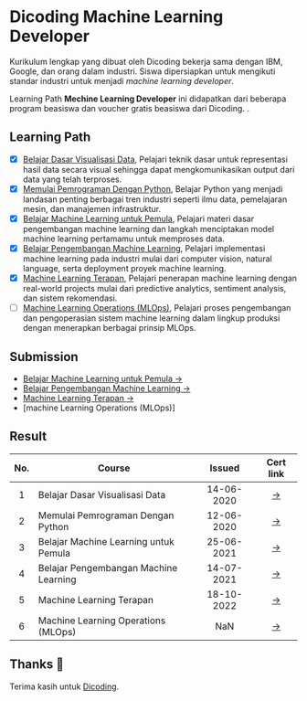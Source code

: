 # Dicoding Machine Learning Developer

Kurikulum lengkap yang dibuat oleh Dicoding bekerja sama dengan IBM, Google, dan orang dalam industri. Siswa dipersiapkan untuk mengikuti standar industri untuk menjadi _machine learning developer_.

Learning Path **Mechine Learning Developer** ini didapatkan dari beberapa program beasiswa dan voucher gratis beasiswa dari Dicoding.
.
## Learning Path

- [x] [Belajar Dasar Visualisasi Data](https://www.dicoding.com/academies/177), Pelajari teknik dasar untuk representasi hasil data secara visual sehingga dapat mengkomunikasikan output dari data yang telah terproses.
- [x] [Memulai Pemrograman Dengan Python](https://www.dicoding.com/academies/86), Belajar Python yang menjadi landasan penting berbagai tren industri seperti ilmu data, pemelajaran mesin, dan manajemen infrastruktur.
- [x] [Belajar Machine Learning untuk Pemula](https://www.dicoding.com/academies/184), Pelajari materi dasar pengembangan machine learning dan langkah menciptakan model machine learning pertamamu untuk memproses data.
- [x] [Belajar Pengembangan Machine Learning](https://www.dicoding.com/academies/185), Pelajari implementasi machine learning pada industri mulai dari computer vision, natural language, serta deployment proyek machine learning.
- [x] [Machine Learning Terapan](https://www.dicoding.com/academies/319), Pelajari penerapan machine learning dengan real-world projects mulai dari predictive analytics, sentiment analysis, dan sistem rekomendasi.
- [ ] [Machine Learning Operations (MLOps)](https://www.dicoding.com/academies/443), Pelajari proses pengembangan dan pengoperasian sistem machine learning dalam lingkup produksi dengan menerapkan berbagai prinsip MLOps.

## Submission

- [Belajar Machine Learning untuk Pemula →](https://github.com/irasalsabila/dicoding-mldev/tree/main/Belajar%20Machine%20Learning%20Pemula)
- [Belajar Pengembangan Machine Learning →](https://github.com/irasalsabila/dicoding-mldev/tree/main/Belajar%20Pengembangan%20Machine%20Learning)
- [Machine Learning Terapan →](https://github.com/irasalsabila/dicoding-mldev/tree/main/Machine%20Learning%20Terapan)
- [machine Learning Operations (MLOps)]

## Result

| No.  | Course                                  |  Issued | Cert link |
|:----:|---|:-:|:-:|
|  1   |  Belajar Dasar Visualisasi Data         | 14-06-2020 | [→](https://www.dicoding.com/certificates/6RPNKJMJ9P2M) |
|  2   |  Memulai Pemrograman Dengan Python      | 12-06-2020 | [→](https://www.dicoding.com/certificates/0LZ0D7660X65) |
|  3   |  Belajar Machine Learning untuk Pemula  | 25-06-2021 | [→](https://www.dicoding.com/certificates/JLX11MYG6X72) |
|  4   |  Belajar Pengembangan Machine Learning  | 14-07-2021 | [→](https://www.dicoding.com/certificates/MRZMKG123PYQ) |
|  5   |  Machine Learning Terapan               | 18-10-2022 | [→](https://www.dicoding.com/certificates/RVZKK4L5NZD5) |
|  6   |  Machine Learning Operations (MLOps)    |     NaN    | [→](Nan)

## Thanks :pray:

Terima kasih untuk [Dicoding](https://www.dicoding.com/).
